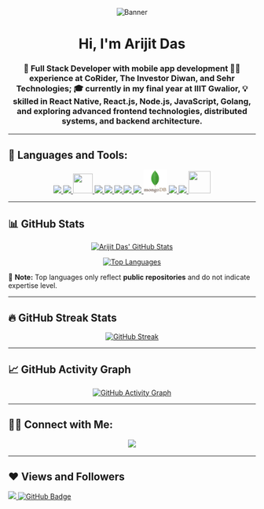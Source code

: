<!-- Banner Image (Optional, Replace URL) -->
<p align="center">
  <img src="YOUR_BANNER_IMAGE_URL" alt="Banner" />
</p>

<h1 align="center">Hi, I'm Arijit Das</h1>
<h3 align="center">🌟 Full Stack Developer with mobile app development 👨‍💻 experience at CoRider, The Investor Diwan, and Sehr Technologies; 🎓 currently in my final year at IIIT Gwalior, 💡 skilled in React Native, React.js, Node.js, JavaScript, Golang, and exploring advanced frontend technologies, distributed systems, and backend architecture.</h3> 

---

## 🚀 Languages and Tools:

<p align="center"> 

<a href="https://developer.mozilla.org/en-US/docs/Web/JavaScript" target="_blank"> 
  <img src="https://img.icons8.com/color/48/000000/javascript.png"/>
</a> 

<a href="https://expressjs.com" target="_blank"> 
  <img src="https://img.icons8.com/ios/50/000000/express-js.png"/> 
</a>

<a href="https://golang.org/" target="_blank">
  <img src="https://upload.wikimedia.org/wikipedia/commons/thumb/0/05/Go_Logo_Blue.svg/1200px-Go_Logo_Blue.svg.png" width="40" height="40"/>
</a>

<a href="https://www.w3schools.com/cpp/" target="_blank"> 
  <img src="https://img.icons8.com/ios-filled/50/fa314a/c-plus-plus-logo.png"/>
</a>

<a href="https://git-scm.com/" target="_blank"> 
  <img src="https://img.icons8.com/color/48/000000/git.png"/>
</a> 

<a href="https://reactjs.org/" target="_blank"> 
  <img src="https://img.icons8.com/color/48/000000/react-native.png"/>
</a>

<a href="https://redux.js.org" target="_blank"> 
  <img src="https://img.icons8.com/color/48/000000/redux.png"/>
</a>

<a href="https://nodejs.org" target="_blank"> 
  <img src="https://img.icons8.com/color/48/000000/nodejs.png"/>
</a>

<a href="https://www.mongodb.com/" target="_blank"> 
  <img src="https://raw.githubusercontent.com/devicons/devicon/master/icons/mongodb/mongodb-original-wordmark.svg" width="48" height="48"/>
</a> 

<a href="https://www.w3schools.com/css/" target="_blank"> 
  <img src="https://img.icons8.com/color/48/000000/css3.png"/>
</a> 

<a href="https://getbootstrap.com" target="_blank"> 
  <img src="https://img.icons8.com/color/48/000000/bootstrap.png"/>
</a>

<a href="https://postman.com" target="_blank"> 
  <img src="https://www.vectorlogo.zone/logos/getpostman/getpostman-icon.svg" width="45" height="45"/>
</a>

</p>

---

## 📊 GitHub Stats

<p align="center">
  <a href="https://github.com/arijitdas13105/github-readme-stats">
    <img alt="Arijit Das' GitHub Stats" src="https://github-readme-stats.vercel.app/api?username=arijitdas13105&show_icons=true&count_private=true&theme=react&hide_border=true&bg_color=0D1117" />
  </a>
</p>

<p align="center">
  <a href="https://github.com/arijitdas13105/github-readme-stats">
    <img alt="Top Languages" src="https://github-readme-stats.vercel.app/api/top-langs/?username=arijitdas13105&langs_count=8&count_private=true&layout=compact&theme=react&hide_border=true&bg_color=0D1117" />
  </a>
</p>

🔹 **Note:** Top languages only reflect **public repositories** and do not indicate expertise level.

---

## 🔥 GitHub Streak Stats

<p align="center">
  <a href="https://github.com/arijitdas13105/github-readme-streak-stats">
    <img title="🔥 Streak Stats" alt="GitHub Streak" src="https://github-readme-streak-stats.herokuapp.com/?user=arijitdas13105&theme=black-ice&hide_border=true&stroke=0000&background=060A0CD0"/>
  </a>
</p>

---

## 📈 GitHub Activity Graph

<p align="center">
  <a href="https://github.com/ashutosh00710/github-readme-activity-graph">
    <img alt="GitHub Activity Graph" src="https://github-readme-activity-graph.vercel.app/graph?username=arijitdas13105&theme=react-dark"/>
  </a>
</p>

---

## 🙋‍♂️ Connect with Me:

<p align="center">

<a href="https://www.linkedin.com/in/arijit-das-861753191/">
  <img src="https://img.icons8.com/fluent/48/000000/linkedin.png"/>
</a>

<!-- Uncomment if needed -->
<!-- <a href="https://www.instagram.com/arijitdas13105/">
  <img src="https://img.icons8.com/fluent/48/000000/instagram-new.png"/>
</a> -->

</p>

---

## ❤ Views and Followers

<a href="https://github.com/arijitdas13105/github-profile-views-counter">
  <img src="https://komarev.com/ghpvc/?username=arijitdas13105">
</a>

<a href="https://github.com/arijitdas13105?tab=followers">
  <img src="https://img.shields.io/github/followers/arijitdas13105?label=Followers&style=social" alt="GitHub Badge">
</a>

